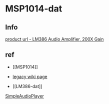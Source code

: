 
# MSP1014-dat

## Info

[product url - LM386 Audio Amplifier, 200X Gain](https://www.electrodragon.com/product/lm386-audio-amplifier-20x-gain/)

## ref 

- [[MSP1014]] 

- [legacy wiki page](https://www.electrodragon.com/w/LM386)

- [[LM386-dat]]

[SimpleAudioPlayer](http://arduino.cc/en/Tutorial/SimpleAudioPlayer)